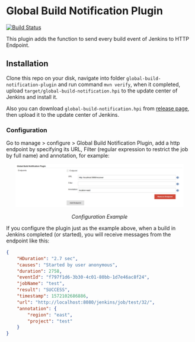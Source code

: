 # Global Build Notification Plugin

[![Build Status](https://www.travis-ci.org/anxk/global-build-notification-plugin.svg?branch=master)](https://www.travis-ci.org/anxk/global-build-notification-plugin)

This plugin adds the function to send every build event of Jenkins to HTTP Endpoint.

## Installation

Clone this repo on your disk, navigate into folder `global-build-notification-plugin` and run command `mvn verify`, when it completed, upload `target/global-build-notification.hpi` to the update center of Jenkins and install it.

Also you can download `global-build-notification.hpi` from [release page](https://github.com/anxk/global-build-notification-plugin/releases), then upload it to the update center of Jenkins.

### Configuration

Go to manage > configure > Global Build Notification Plugin, add a http endpoint by specifying its URL, Filter (regular expression to restrict the job by full name) and annotation, for example:

<p align="center">
	<img src="images/configuration-example.png" alt="configuration-example.png"  width=90% height=90%>
	<p align="center">
		<em>Configuration Example</em>
	</p>
</p>

If you configure the plugin just as the example above, when a build in Jenkins completed (or started), you will receive messages from the endpoint like this:

```json
{
    "HDuration": "2.7 sec",
    "causes": "Started by user anonymous",
    "duration": 2758,
    "eventId": "f797f1d6-3b30-4c01-80bb-1d7e46ac8f24",
    "jobName": "test",
    "result": "SUCCESS",
    "timestamp": 1572102686886,
    "url": "http://localhost:8080/jenkins/job/test/32/",
    "annotation": {
        "region": "east",
        "project": "test"
    }
}
```